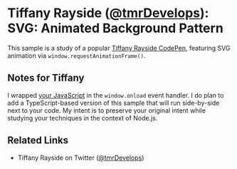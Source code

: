 # Tiffany Rayside ([@tmrDevelops](https://twitter.com/tmrDevelops)): SVG: Animated Background Pattern

This sample is a study of a popular [Tiffany Rayside CodePen](https://codepen.io/tmrDevelops/pen/eNXoGx), featuring SVG animation via `window.requestAnimationFrame()`.

## Notes for Tiffany

I wrapped [your JavaScript](./index.js) in the `window.onload` event handler. I do plan to add a TypeScript-based version of this sample that will run side-by-side next to your code. My intent is to preserve your original intent while studying your techniques in the context of Node.js.

## Related Links

* Tiffany Rayside on Twitter ([@tmrDevelops](https://twitter.com/tmrDevelops))